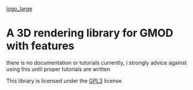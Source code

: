 [logo_large](https://github.com/lokachop/LK3D/assets/69372103/ac4cf529-219c-4d8c-97d4-12327489ec1f)
# A 3D rendering library for GMOD with features

there is no documentation or tutorials currently, i strongly advice against using this until proper tutorials are written
 
 
This library is licensed under the [GPL3](LICENSE) license
